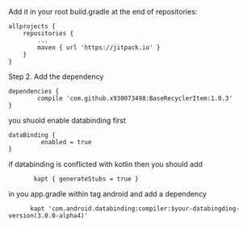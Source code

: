 Add it in your root build.gradle at the end of repositories:

	allprojects {
		repositories {
			...
			maven { url 'https://jitpack.io' }
		}
	}
Step 2. Add the dependency

	dependencies {
	        compile 'com.github.x930073498:BaseRecyclerItem:1.0.3'
	}
	
	
you shuold enable databinding first


	dataBinding {
	         enabled = true
	}


if databinding is conflicted with kotlin then  you should add
		
	       kapt { generateStubs = true }
		
	
in you app.gradle within tag android  and add a dependency 

	      kapt 'com.android.databinding:compiler:$your-databingding-version(3.0.0-alpha4)'
		
